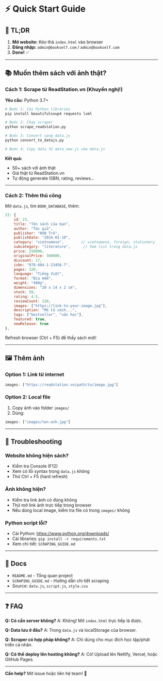# ⚡ Quick Start Guide

## 🎯 TL;DR

1. **Mở website:** Kéo thả `index.html` vào browser
2. **Đăng nhập:** `admin@bookself.com` / `admin@bookself.com`
3. **Done!** ✅

---

## 📚 Muốn thêm sách với ảnh thật?

### Cách 1: Scrape từ ReadStation.vn (Khuyến nghị!)

**Yêu cầu:** Python 3.7+

```bash
# Bước 1: Cài Python libraries
pip install beautifulsoup4 requests lxml

# Bước 2: Chạy scraper
python scrape_readstation.py

# Bước 3: Convert sang data.js
python convert_to_datajs.py

# Bước 4: Copy data từ data_new.js vào data.js
```

**Kết quả:**
- 50+ sách với ảnh thật
- Giá thật từ ReadStation.vn
- Tự động generate ISBN, rating, reviews...

---

### Cách 2: Thêm thủ công

Mở `data.js`, tìm `BOOK_DATABASE`, thêm:

```javascript
23: {
    id: 23,
    title: "Tên sách của bạn",
    author: "Tác giả",
    publisher: "NXB Trẻ",
    publishDate: "2024-01-10",
    category: "vietnamese",        // vietnamese, foreign, stationery
    subcategory: "literature",      // Xem list trong data.js
    price: 250000,
    originalPrice: 300000,
    discount: 17,
    isbn: "978-604-1-23456-7",
    pages: 320,
    language: "Tiếng Việt",
    format: "Bìa mềm",
    weight: "400g",
    dimensions: "20 x 14 x 2 cm",
    stock: 50,
    rating: 4.5,
    reviewCount: 120,
    images: ["https://link-to-your-image.jpg"],
    description: "Mô tả sách...",
    tags: ["bestseller", "văn học"],
    featured: true,
    newRelease: true
},
```

Refresh browser (Ctrl + F5) để thấy sách mới!

---

## 🖼️ Thêm ảnh

### Option 1: Link từ internet
```javascript
images: ["https://readstation.vn/path/to/image.jpg"]
```

### Option 2: Local file
1. Copy ảnh vào folder `images/`
2. Dùng:
```javascript
images: ["images/ten-anh.jpg"]
```

---

## 🐛 Troubleshooting

### Website không hiện sách?
- Kiểm tra Console (F12)
- Xem có lỗi syntax trong `data.js` không
- Thử Ctrl + F5 (hard refresh)

### Ảnh không hiện?
- Kiểm tra link ảnh có đúng không
- Thử mở link ảnh trực tiếp trong browser
- Nếu dùng local image, kiểm tra file có trong `images/` không

### Python script lỗi?
- Cài Python: https://www.python.org/downloads/
- Cài libraries: `pip install -r requirements.txt`
- Xem chi tiết: `SCRAPING_GUIDE.md`

---

## 📖 Docs

- `README.md` - Tổng quan project
- `SCRAPING_GUIDE.md` - Hướng dẫn chi tiết scraping
- Source: `data.js`, `script.js`, `style.css`

---

## ❓ FAQ

**Q: Có cần server không?**
A: Không! Mở `index.html` trực tiếp là được.

**Q: Data lưu ở đâu?**
A: Trong `data.js` và localStorage của browser.

**Q: Scraper có hợp pháp không?**
A: Chỉ dùng cho mục đích học tập/phát triển cá nhân.

**Q: Có thể deploy lên hosting không?**
A: Có! Upload lên Netlify, Vercel, hoặc GitHub Pages.

---

**Cần help?** Mở issue hoặc liên hệ team! 🚀


